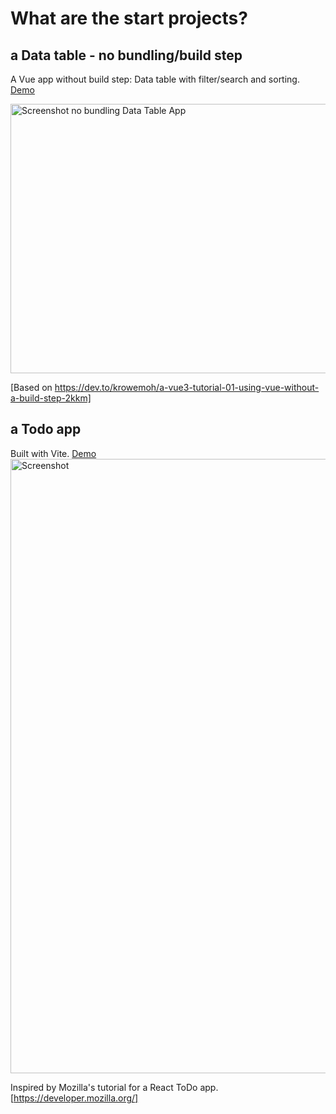 # What are the start projects? 

## a Data table - no bundling/build step
A Vue app without build step: Data table with filter/search and sorting. <a href="https://svengineering.github.io/vue-start-projects/data-table">Demo</a>

<img width="597" height="431" alt="Screenshot no bundling Data Table App" src="https://github.com/user-attachments/assets/592182f7-de52-48a6-a81b-63743beb66e6" />

[Based on https://dev.to/krowemoh/a-vue3-tutorial-01-using-vue-without-a-build-step-2kkm]


## a Todo app
Built with Vite. <a href="https://svengineering.github.io/vue-start-projects/todo-app/">Demo</a>
<img width="987" height="983" alt="Screenshot" src="https://github.com/user-attachments/assets/b36719df-df79-443a-a4e8-5d0c68968f16" />

Inspired by Mozilla's tutorial for a React ToDo app. [https://developer.mozilla.org/]

